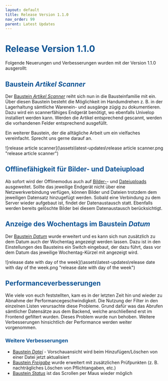 ```yaml
---
layout: default
title: Release Version 1.1.0
nav_order: 99
parent: Latest Updates
---
```


# <span style="color:#0b5394">**Release Version 1.1.0**</span>

Folgende Neuerungen und Verbesserungen wurden mit der Version 1.1.0 ausgerollt:

## <span style="color:#0b5394">**Baustein *Artikel Scanner***</span>  
Der [Baustein *Artikel Scanner*](/docs/record-spec-settings/grand-child-expanded/article-scanner.html) reiht sich nun in die Bausteinfamilie mit ein. Über diesen Baustein besteht die Möglichkeit im Handumdrehen z. B. in der Lagerhaltung sämtliche Warenein- und ausgänge zügig zu dokumentieren. Dazu wird ein scannerfähiges Endgerät benötigt, wo ebenfalls Univelop installiert werden kann. Werden die Artikel entsprechend gescannt, werden die vorhandenen Felder entsprechend ausgefüllt.

Ein weiterer Baustein, der die alltägliche Arbeit um ein vielfaches vereinfacht. Sprecht uns gerne darauf an.

![release article scanner](\assets\latest-updates\release article scanner.png "release article scanner")

## <span style="color:#0b5394">**Offlinefähigkeit für Bilder- und Dateiupload**</span>  
Ab sofort wird der Offlinemodus auch auf [Bilder-](/docs/record-spec-settings/grand-childs-form/upload-image.html)- und [Dateiuploads](/docs/record-spec-settings/grand-childs-form/upload-file.html) ausgeweitet. Sollte das jeweilige Endgerät nicht über eine Netzwerkverbindung verfügen, können Bilder und Dateien trotzdem dem jeweiligen Datensatz hinzugefügt werden. Sobald eine Verbindung zu dem Server wieder aufgebaut ist, findet der Datenaustausch statt. Ebenfalls werden bereits gelöschte Bilder bei diesem Datenaustausch berücksichtigt.

## <span style="color:#0b5394">**Anzeige des Wochentags im Baustein *Datum***</span>  
Der [Baustein *Datum*](/docs/record-spec-settings/grand-childs-form/date.html) wurde erweitert und es kann sich nun zusätzlich zu dem Datum auch der Wochentag angezeigt werden lassen. Dazu ist in den Einstellungen des Bausteins ein Switch eingebaut, der dazu führt, dass vor dem Datum das jeweilige Wochentag-Kürzel mit angezeigt wird.

![release date with day of the week](\assets\latest-updates\release date with day of the week.png "release date with day of the week")

## <span style="color:#0b5394">**Performanceverbesserungen**</span>  
Wie viele von euch feststellten, kam es in der letzten Zeit hin und wieder zu Abnahme der Performancegeschwindigkeit. Die Nutzung der Filter in den einzelnen Listen verursachte diese Probleme. Grund dafür was das Abrufen sämtlicher Datensätze aus dem Backend, welche anschließend erst im Frontend gefiltert wurden. Dieses Problem wurde nun behoben. Weitere Verbesserungen hinsichtlich der Performance werden weiter vorgenommen.

### <span style="color:#0b5394">**Weitere Verbesserungen**</span>  
- [Baustein *Datei*](/docs/record-spec-settings/grand-child-expanded/file.html) - Vorschauansicht wird beim Hinzufügen/Löschen von einer Datei jetzt aktualisiert
- [Baustein *Freigabe*](/docs/record-spec-settings/grand-child-expanded/lock.html) wurde erweitert mit zusätzlichen Prüfpunkten (z. B. nachträgliches Löschen von Pflichtangaben, etc.)
- [Baustein *Status*](/docs/record-spec-settings/grand-child-expanded/status.html) ist das Scrollen per Maus wieder möglich